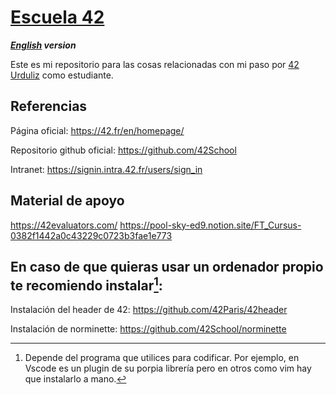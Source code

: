 # [Escuela 42](https://42.fr/en/homepage/)
***[English](README.md) version***

Este es mi repositorio para las cosas relacionadas con mi paso por [42 Urduliz](https://www.42urduliz.com/) como estudiante.

## Referencias
Página oficial: https://42.fr/en/homepage/

Repositorio github oficial: https://github.com/42School

Intranet: https://signin.intra.42.fr/users/sign_in

## Material de apoyo
https://42evaluators.com/
https://pool-sky-ed9.notion.site/FT_Cursus-0382f1442a0c43229c0723b3fae1e773

## En caso de que quieras usar un ordenador propio te recomiendo instalar[^1]:
Instalación del header de 42: https://github.com/42Paris/42header

Instalación de norminette: https://github.com/42School/norminette

[^1]: Depende del programa que utilices para codificar. Por ejemplo, en Vscode es un plugin de su porpia librería pero en otros como vim hay que instalarlo a mano.
